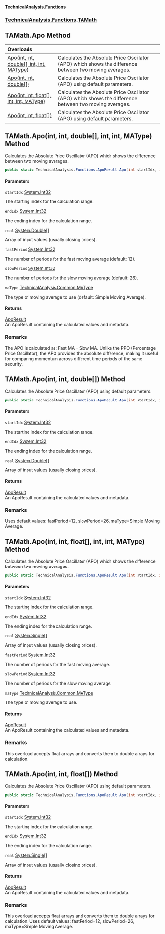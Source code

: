#### [TechnicalAnalysis\.Functions](Atypical.TechnicalAnalysis.Functions.md 'Atypical\.TechnicalAnalysis\.Functions')
### [TechnicalAnalysis\.Functions](Atypical.TechnicalAnalysis.Functions.md#TechnicalAnalysis.Functions 'TechnicalAnalysis\.Functions').[TAMath](TAMath.md 'TechnicalAnalysis\.Functions\.TAMath')

## TAMath\.Apo Method

| Overloads | |
| :--- | :--- |
| [Apo\(int, int, double\[\], int, int, MAType\)](TAMath.Apo.md#TechnicalAnalysis.Functions.TAMath.Apo(int,int,double[],int,int,TechnicalAnalysis.Common.MAType) 'TechnicalAnalysis\.Functions\.TAMath\.Apo\(int, int, double\[\], int, int, TechnicalAnalysis\.Common\.MAType\)') | Calculates the Absolute Price Oscillator \(APO\) which shows the difference between two moving averages\. |
| [Apo\(int, int, double\[\]\)](TAMath.Apo.md#TechnicalAnalysis.Functions.TAMath.Apo(int,int,double[]) 'TechnicalAnalysis\.Functions\.TAMath\.Apo\(int, int, double\[\]\)') | Calculates the Absolute Price Oscillator \(APO\) using default parameters\. |
| [Apo\(int, int, float\[\], int, int, MAType\)](TAMath.Apo.md#TechnicalAnalysis.Functions.TAMath.Apo(int,int,float[],int,int,TechnicalAnalysis.Common.MAType) 'TechnicalAnalysis\.Functions\.TAMath\.Apo\(int, int, float\[\], int, int, TechnicalAnalysis\.Common\.MAType\)') | Calculates the Absolute Price Oscillator \(APO\) which shows the difference between two moving averages\. |
| [Apo\(int, int, float\[\]\)](TAMath.Apo.md#TechnicalAnalysis.Functions.TAMath.Apo(int,int,float[]) 'TechnicalAnalysis\.Functions\.TAMath\.Apo\(int, int, float\[\]\)') | Calculates the Absolute Price Oscillator \(APO\) using default parameters\. |

<a name='TechnicalAnalysis.Functions.TAMath.Apo(int,int,double[],int,int,TechnicalAnalysis.Common.MAType)'></a>

## TAMath\.Apo\(int, int, double\[\], int, int, MAType\) Method

Calculates the Absolute Price Oscillator \(APO\) which shows the difference between two moving averages\.

```csharp
public static TechnicalAnalysis.Functions.ApoResult Apo(int startIdx, int endIdx, double[] real, int fastPeriod, int slowPeriod, TechnicalAnalysis.Common.MAType maType);
```
#### Parameters

<a name='TechnicalAnalysis.Functions.TAMath.Apo(int,int,double[],int,int,TechnicalAnalysis.Common.MAType).startIdx'></a>

`startIdx` [System\.Int32](https://docs.microsoft.com/en-us/dotnet/api/System.Int32 'System\.Int32')

The starting index for the calculation range\.

<a name='TechnicalAnalysis.Functions.TAMath.Apo(int,int,double[],int,int,TechnicalAnalysis.Common.MAType).endIdx'></a>

`endIdx` [System\.Int32](https://docs.microsoft.com/en-us/dotnet/api/System.Int32 'System\.Int32')

The ending index for the calculation range\.

<a name='TechnicalAnalysis.Functions.TAMath.Apo(int,int,double[],int,int,TechnicalAnalysis.Common.MAType).real'></a>

`real` [System\.Double](https://docs.microsoft.com/en-us/dotnet/api/System.Double 'System\.Double')[\[\]](https://docs.microsoft.com/en-us/dotnet/api/System.Array 'System\.Array')

Array of input values \(usually closing prices\)\.

<a name='TechnicalAnalysis.Functions.TAMath.Apo(int,int,double[],int,int,TechnicalAnalysis.Common.MAType).fastPeriod'></a>

`fastPeriod` [System\.Int32](https://docs.microsoft.com/en-us/dotnet/api/System.Int32 'System\.Int32')

The number of periods for the fast moving average \(default: 12\)\.

<a name='TechnicalAnalysis.Functions.TAMath.Apo(int,int,double[],int,int,TechnicalAnalysis.Common.MAType).slowPeriod'></a>

`slowPeriod` [System\.Int32](https://docs.microsoft.com/en-us/dotnet/api/System.Int32 'System\.Int32')

The number of periods for the slow moving average \(default: 26\)\.

<a name='TechnicalAnalysis.Functions.TAMath.Apo(int,int,double[],int,int,TechnicalAnalysis.Common.MAType).maType'></a>

`maType` [TechnicalAnalysis\.Common\.MAType](https://docs.microsoft.com/en-us/dotnet/api/TechnicalAnalysis.Common.MAType 'TechnicalAnalysis\.Common\.MAType')

The type of moving average to use \(default: Simple Moving Average\)\.

#### Returns
[ApoResult](ApoResult.md 'TechnicalAnalysis\.Functions\.ApoResult')  
An ApoResult containing the calculated values and metadata\.

### Remarks
The APO is calculated as: Fast MA \- Slow MA\.
Unlike the PPO \(Percentage Price Oscillator\), the APO provides the absolute difference,
making it useful for comparing momentum across different time periods of the same security\.

<a name='TechnicalAnalysis.Functions.TAMath.Apo(int,int,double[])'></a>

## TAMath\.Apo\(int, int, double\[\]\) Method

Calculates the Absolute Price Oscillator \(APO\) using default parameters\.

```csharp
public static TechnicalAnalysis.Functions.ApoResult Apo(int startIdx, int endIdx, double[] real);
```
#### Parameters

<a name='TechnicalAnalysis.Functions.TAMath.Apo(int,int,double[]).startIdx'></a>

`startIdx` [System\.Int32](https://docs.microsoft.com/en-us/dotnet/api/System.Int32 'System\.Int32')

The starting index for the calculation range\.

<a name='TechnicalAnalysis.Functions.TAMath.Apo(int,int,double[]).endIdx'></a>

`endIdx` [System\.Int32](https://docs.microsoft.com/en-us/dotnet/api/System.Int32 'System\.Int32')

The ending index for the calculation range\.

<a name='TechnicalAnalysis.Functions.TAMath.Apo(int,int,double[]).real'></a>

`real` [System\.Double](https://docs.microsoft.com/en-us/dotnet/api/System.Double 'System\.Double')[\[\]](https://docs.microsoft.com/en-us/dotnet/api/System.Array 'System\.Array')

Array of input values \(usually closing prices\)\.

#### Returns
[ApoResult](ApoResult.md 'TechnicalAnalysis\.Functions\.ApoResult')  
An ApoResult containing the calculated values and metadata\.

### Remarks
Uses default values: fastPeriod=12, slowPeriod=26, maType=Simple Moving Average\.

<a name='TechnicalAnalysis.Functions.TAMath.Apo(int,int,float[],int,int,TechnicalAnalysis.Common.MAType)'></a>

## TAMath\.Apo\(int, int, float\[\], int, int, MAType\) Method

Calculates the Absolute Price Oscillator \(APO\) which shows the difference between two moving averages\.

```csharp
public static TechnicalAnalysis.Functions.ApoResult Apo(int startIdx, int endIdx, float[] real, int fastPeriod, int slowPeriod, TechnicalAnalysis.Common.MAType maType);
```
#### Parameters

<a name='TechnicalAnalysis.Functions.TAMath.Apo(int,int,float[],int,int,TechnicalAnalysis.Common.MAType).startIdx'></a>

`startIdx` [System\.Int32](https://docs.microsoft.com/en-us/dotnet/api/System.Int32 'System\.Int32')

The starting index for the calculation range\.

<a name='TechnicalAnalysis.Functions.TAMath.Apo(int,int,float[],int,int,TechnicalAnalysis.Common.MAType).endIdx'></a>

`endIdx` [System\.Int32](https://docs.microsoft.com/en-us/dotnet/api/System.Int32 'System\.Int32')

The ending index for the calculation range\.

<a name='TechnicalAnalysis.Functions.TAMath.Apo(int,int,float[],int,int,TechnicalAnalysis.Common.MAType).real'></a>

`real` [System\.Single](https://docs.microsoft.com/en-us/dotnet/api/System.Single 'System\.Single')[\[\]](https://docs.microsoft.com/en-us/dotnet/api/System.Array 'System\.Array')

Array of input values \(usually closing prices\)\.

<a name='TechnicalAnalysis.Functions.TAMath.Apo(int,int,float[],int,int,TechnicalAnalysis.Common.MAType).fastPeriod'></a>

`fastPeriod` [System\.Int32](https://docs.microsoft.com/en-us/dotnet/api/System.Int32 'System\.Int32')

The number of periods for the fast moving average\.

<a name='TechnicalAnalysis.Functions.TAMath.Apo(int,int,float[],int,int,TechnicalAnalysis.Common.MAType).slowPeriod'></a>

`slowPeriod` [System\.Int32](https://docs.microsoft.com/en-us/dotnet/api/System.Int32 'System\.Int32')

The number of periods for the slow moving average\.

<a name='TechnicalAnalysis.Functions.TAMath.Apo(int,int,float[],int,int,TechnicalAnalysis.Common.MAType).maType'></a>

`maType` [TechnicalAnalysis\.Common\.MAType](https://docs.microsoft.com/en-us/dotnet/api/TechnicalAnalysis.Common.MAType 'TechnicalAnalysis\.Common\.MAType')

The type of moving average to use\.

#### Returns
[ApoResult](ApoResult.md 'TechnicalAnalysis\.Functions\.ApoResult')  
An ApoResult containing the calculated values and metadata\.

### Remarks
This overload accepts float arrays and converts them to double arrays for calculation\.

<a name='TechnicalAnalysis.Functions.TAMath.Apo(int,int,float[])'></a>

## TAMath\.Apo\(int, int, float\[\]\) Method

Calculates the Absolute Price Oscillator \(APO\) using default parameters\.

```csharp
public static TechnicalAnalysis.Functions.ApoResult Apo(int startIdx, int endIdx, float[] real);
```
#### Parameters

<a name='TechnicalAnalysis.Functions.TAMath.Apo(int,int,float[]).startIdx'></a>

`startIdx` [System\.Int32](https://docs.microsoft.com/en-us/dotnet/api/System.Int32 'System\.Int32')

The starting index for the calculation range\.

<a name='TechnicalAnalysis.Functions.TAMath.Apo(int,int,float[]).endIdx'></a>

`endIdx` [System\.Int32](https://docs.microsoft.com/en-us/dotnet/api/System.Int32 'System\.Int32')

The ending index for the calculation range\.

<a name='TechnicalAnalysis.Functions.TAMath.Apo(int,int,float[]).real'></a>

`real` [System\.Single](https://docs.microsoft.com/en-us/dotnet/api/System.Single 'System\.Single')[\[\]](https://docs.microsoft.com/en-us/dotnet/api/System.Array 'System\.Array')

Array of input values \(usually closing prices\)\.

#### Returns
[ApoResult](ApoResult.md 'TechnicalAnalysis\.Functions\.ApoResult')  
An ApoResult containing the calculated values and metadata\.

### Remarks
This overload accepts float arrays and converts them to double arrays for calculation\.
Uses default values: fastPeriod=12, slowPeriod=26, maType=Simple Moving Average\.